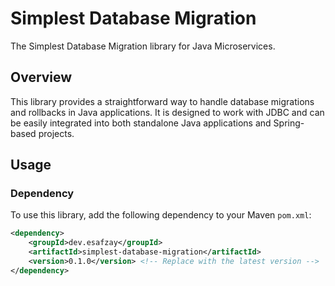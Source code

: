# Simplest Database Migration

The Simplest Database Migration library for Java Microservices.

## Overview

This library provides a straightforward way to handle database migrations and rollbacks in Java applications. It is designed to work with JDBC and can be easily integrated into both standalone Java applications and Spring-based projects.

## Usage

### Dependency

To use this library, add the following dependency to your Maven `pom.xml`:

```xml
<dependency>
    <groupId>dev.esafzay</groupId>
    <artifactId>simplest-database-migration</artifactId>
    <version>0.1.0</version> <!-- Replace with the latest version -->
</dependency>
